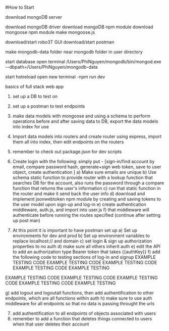 #How to Start

download mongoDB server

download mongoDB driver
download mongoDB npm module
download mongoose npm module
make mongoose.js
<!-- const mongoose = require('mongoose')

mongoose.connect('mongodb://127.0.0.1:27017/task-manager-api', {
    useNewUrlParser: true,
    useCreateIndex: true,
    useFindAndModify: false
}) -->

download/start robo3T GUI
download/start postman

make mongodb-data folder near mongodb folder in user directory

start database
open terminal
/Users/PhiNguyen/mongodb/bin/mongod.exe --dbpath=/Users/PhiNguyen/mongodb-data      

start hotreload
open new terminal
-npm run dev


basics of full stack web app
1) set up a DB to test on
2) set up a postman to test endpoints
3) make data models with mongoose and using a schema to perform operations before and after saving data to DB, export the data models into index for use
4) Import data models into routers and create router using express, import them all into index, then edit endpoints on the routers
5) remember to check out package.json for dev scripts
5) Create login with the following: simply put - 
    [sign-in/find account by email, compare password hash, generate+sign web token, save to user object, create authentication ]
    a) Make sure emails are unique
    b) Use schema static function to provide router with a lookup function that searches DB for the account, also runs the password through a compare function that returns the user's information
    c) run that static function in the router and make it send back the user info 
    d) download and implement jsonwebtoken npm module by creating and saving tokens to the user model
       upon sign-up and log-in
    e) create authentication middleware, auth.js, and import into user.js
    f) that middleware will authenticate before running the routes specified (continue after setting up post man)

6) At this point it is important to have postman set up
    a) Set up environments for dev and prod
    b) Set up environment variables to replace localhost:// and domain
    c) set login & sign up authorization properties to no auth
    d) make sure all others inherit auth
    e) edit the API to add an authorization type Bearer token that takes {{authKey}}
    f) add the following code to testing sections of log-in and signup
EXAMPLE TESTING CODE EXAMPLE TESTING CODE EXAMPLE TESTING CODE EXAMPLE TESTING CODE EXAMPLE TESTING
    <!-- // only difference from sign up is that create user error is 201
    // this is important for ease of API testing
    if (pm.response.code === 200) {
        pm.environment.set('authToken', pm.response.json().token)
    } -->
EXAMPLE TESTING CODE EXAMPLE TESTING CODE EXAMPLE TESTING CODE EXAMPLE TESTING CODE EXAMPLE TESTING

g) add logout and logoutall functions, then add authentification to other endpoints, which
   are all functions within auth
h) make sure to use auth middleware for all endpoints so that no data is passing throught the urls

7) add authentification to all endpoints of objects associated with users
8) remember to add a function that deletes things connected to users when that user deletes their account